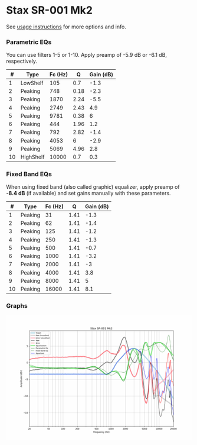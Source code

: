 # Stax SR-001 Mk2
See [usage instructions](https://github.com/jaakkopasanen/AutoEq#usage) for more options and info.

### Parametric EQs
You can use filters 1-5 or 1-10. Apply preamp of -5.9 dB or -6.1 dB, respectively.

|   # | Type      |   Fc (Hz) |    Q |   Gain (dB) |
|-----|-----------|-----------|------|-------------|
|   1 | LowShelf  |       105 | 0.7  |        -1.3 |
|   2 | Peaking   |       748 | 0.18 |        -2.3 |
|   3 | Peaking   |      1870 | 2.24 |        -5.5 |
|   4 | Peaking   |      2749 | 2.43 |         4.9 |
|   5 | Peaking   |      9781 | 0.38 |         6   |
|   6 | Peaking   |       444 | 1.96 |         1.2 |
|   7 | Peaking   |       792 | 2.82 |        -1.4 |
|   8 | Peaking   |      4053 | 6    |        -2.9 |
|   9 | Peaking   |      5069 | 4.96 |         2.8 |
|  10 | HighShelf |     10000 | 0.7  |         0.3 |

### Fixed Band EQs
When using fixed band (also called graphic) equalizer, apply preamp of **-8.4 dB** (if available) and set gains manually with these parameters.

|   # | Type    |   Fc (Hz) |    Q |   Gain (dB) |
|-----|---------|-----------|------|-------------|
|   1 | Peaking |        31 | 1.41 |        -1.3 |
|   2 | Peaking |        62 | 1.41 |        -1.4 |
|   3 | Peaking |       125 | 1.41 |        -1.2 |
|   4 | Peaking |       250 | 1.41 |        -1.3 |
|   5 | Peaking |       500 | 1.41 |        -0.7 |
|   6 | Peaking |      1000 | 1.41 |        -3.2 |
|   7 | Peaking |      2000 | 1.41 |        -3   |
|   8 | Peaking |      4000 | 1.41 |         3.8 |
|   9 | Peaking |      8000 | 1.41 |         5   |
|  10 | Peaking |     16000 | 1.41 |         8.1 |

### Graphs
![](./Stax%20SR-001%20Mk2.png)
